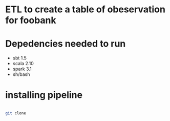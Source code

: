 # ETL to create a table of obeservation for foobank

# Depedencies needed to run
  * sbt 1.5
  * scala 2.10
  * spark 3.1
  * sh/bash

# installing pipeline
```bash

git clone 

```
